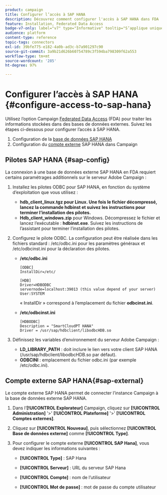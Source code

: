 ```yaml
---
product: campaign
title: Configurer l’accès à SAP HANA
description: Découvrez comment configurer l'accès à SAP HANA dans FDA
feature: Installation, Federated Data Access
badge-v7-only: label="v7" type="Informative" tooltip="S’applique uniquement à Campaign Classic v7"
audience: platform
content-type: reference
topic-tags: connectors
exl-id: 39bfe775-e182-4a0b-ad3c-b7a901297c90
source-git-commit: 3a9b21d626b60754789c3f594ba798309f62a553
workflow-type: tm+mt
source-wordcount: '285'
ht-degree: 97%

---
```


# Configurer l’accès à SAP HANA {#configure-access-to-sap-hana}



Utilisez l’option Campaign [Federated Data Access](../../installation/using/about-fda.md) (FDA) pour traiter les informations stockées dans des bases de données externes. Suivez les étapes ci-dessous pour configurer l’accès à SAP HANA.

1. Configuration de la [base de données SAP HANA](#sap-config)
1. Configuration du [compte externe](#sap-external) SAP HANA dans Campaign

## Pilotes SAP HANA {#sap-config}

La connexion à une base de données externe SAP HANA en FDA requiert certains paramétrages additionnels sur le serveur Adobe Campaign :

1. Installez les pilotes ODBC pour SAP HANA, en fonction du système d’exploitation que vous utilisez :

   * **hdb_client_linux.tgz pour Linux. Une fois le fichier décompressé, lancez la commande hdbinst et suivez les instructions pour terminer l’installation des pilotes.**
   * **Hdb_client_windows.zip** pour Windows. Décompressez le fichier et lancez l’exécutable : **hdbinst.exe**. Suivez les instructions de l’assistant pour terminer l’installation des pilotes.

1. Configurez le pilote ODBC. La configuration peut être réalisée dans les fichiers standard : /etc/odbc.ini pour les paramètres généraux et /etc/odbcinst.ini pour la déclaration des pilotes.

   * **/etc/odbc.ini**

     ```
     [ODBC]
     InstallDir=/etc/
     
     [HDB]
     Driver=HDBODBC
     servernode=localhost:39013 (this value depend of your server)
     User:SYSTEM
     ```

     « InstallDir » correspond à l’emplacement du fichier **odbcinst.ini**.

   * **/etc/odbcinst.ini**

     ```
     [HDBODBC]
     Description = "SmartCloudPT HANA"
     Driver = /usr/sap/hdbclient/libodbcHDB.so
     ```

1. Définissez les variables d’environnement du serveur Adobe Campaign :

   * **LD_LIBRARY_PATH** : doit inclure le lien vers votre client SAP HANA (/usr/sap/hdbclient/libodbcHDB.so par défaut).
   * **ODBCINI** : emplacement du fichier odbc.ini (par exemple /etc/odbc.ini).

## Compte externe SAP HANA{#sap-external}

Le compte externe SAP HANA permet de connecter l’instance Campaign à la base de données externe SAP HANA.

1. Dans l’**[!UICONTROL Explorateur]** Campaign, cliquez sur **[!UICONTROL Administration]** &#39;>&#39; **[!UICONTROL Plateforme]** &#39;>&#39; **[!UICONTROL Comptes externes]**.

1. Cliquez sur **[!UICONTROL Nouveau]**, puis sélectionnez **[!UICONTROL Base de données externe]** comme **[!UICONTROL Type]**.

1. Pour configurer le compte externe **[!UICONTROL SAP Hana]**, vous devez indiquer les informations suivantes :

   * **[!UICONTROL Type]** : SAP Hana

   * **[!UICONTROL Serveur]** : URL du serveur SAP Hana

   * **[!UICONTROL Compte]** : nom de l’utilisateur

   * **[!UICONTROL Mot de passe]** : mot de passe du compte utilisateur
